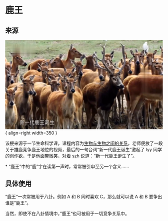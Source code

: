 # 鹿王

## 来源

![king-deer](./img/king-deer.png){ align=right width=350 }

该梗来源于一节生命科学课。课程内容为[生物与生物之间的关系](https://basic.sh.smartedu.cn/airclassroom/airClassroomTaskDetail?resource=1694227487556501504&courseId=1554711046177114003)，老师便放了一段关于雄鹿竞争鹿王地位的视频，最后的一句台词“新一代鹿王诞生”激起了 lyy 同学的创作欲，于是他面带微笑，对着 szh 说道：“新一代鹿王诞生了”。

\* “鹿王”中的“鹿”字在读第一声时，常常被引申至另一个含义……

## 具体使用

”鹿王“一次常被用于八卦。例如 A 和 B 同时喜欢 C，那么就可以说 A 和 B 要争出谁是”鹿王“。

当然，即使不在八卦情境中，”鹿王“也可被用于一切竞争关系中。

